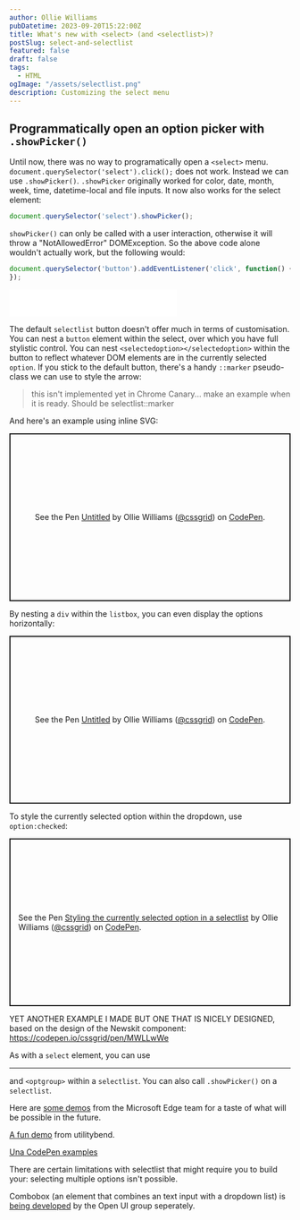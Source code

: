 ```yaml
---
author: Ollie Williams
pubDatetime: 2023-09-20T15:22:00Z
title: What's new with <select> (and <selectlist>)?
postSlug: select-and-selectlist
featured: false
draft: false
tags:
  - HTML
ogImage: "/assets/selectlist.png"
description: Customizing the select menu 
---
```


## Programmatically open an option picker with `.showPicker()`
Until now, there was no way to programatically open a `<select>` menu. `document.querySelector('select').click();` does not work. Instead we can use `.showPicker()`. `.showPicker` originally worked for color, date, month, week, time, datetime-local and file inputs. It now also works for the select element: 

```js
document.querySelector('select').showPicker();
```

`showPicker()` can only be called with a user interaction, otherwise it will throw a "NotAllowedError" DOMException. So the above code alone wouldn't actually work, but the following would:

```js
document.querySelector('button').addEventListener('click', function() { document.querySelector('select').showPicker();
});
```

<iframe style="height: 48px;" src="/iframes/picker.html" frameborder="0"> 

### Usage within iframes
Using `.showPicker()` on a select element will only work in same-origin iframes. If called in a cross-origin iframe it will throw a "SecurityError" DOMException.

### Feature detection

```js
if ("showPicker" in HTMLSelectElement.prototype) {
  // showPicker() is supported.
}
```

### Browser support
This feature is supported in Chrome 119. [Firefox](https://github.com/mozilla/standards-positions/issues/886) and [Safari](https://github.com/WebKit/standards-positions/issues/258) have expressed a positive position on the standard. 

## Using horizontal rules in a `<select>`

It's sometimes useful to group options with a select menu. We can now use a `<hr>` element to add a simple horizontal line to visually divide different options.

```html
<select name="" id="">
  <option value="apple">Apple</option>
  <option value="mango">Mango</option>
  <hr/>
  <option value="carrot">Carrot</option>
  <option value="beetroot">Beetroot</option>
</select>
```

<p class="codepen" data-height="300" data-default-tab="result" data-slug-hash="VwqrNQK" data-user="cssgrid" style="height: 300px; box-sizing: border-box; display: flex; align-items: center; justify-content: center; border: 2px solid; margin: 1em 0; padding: 1em;">
  <span>See the Pen <a href="https://codepen.io/cssgrid/pen/VwqrNQK">
  Horizontal rule in select </a> by Ollie Williams (<a href="https://codepen.io/cssgrid">@cssgrid</a>)
  on <a href="https://codepen.io">CodePen</a>.</span>
</p>
<script async src="https://cpwebassets.codepen.io/assets/embed/ei.js"></script>

This feature is supported in Safari 17, Chrome 118 and Firefox 122.

We already had a way to group options with `<optgroup>`, which displays a label for each group:

```html
<select id="dino-select">
  <optgroup label="Theropods">
    <option>Tyrannosaurus</option>
    <option>Velociraptor</option>
    <option>Deinonychus</option>
  </optgroup>
  <optgroup label="Sauropods">
    <option>Diplodocus</option>
    <option>Saltasaurus</option>
    <option>Apatosaurus</option>
  </optgroup>
</select>
```

You can optionally use both `optgroup` and `hr` together:

```html
<select id="dino-select">
  <optgroup label="Theropods">
    <option>Tyrannosaurus</option>
    <option>Velociraptor</option>
    <option>Deinonychus</option>
  </optgroup>
  <hr>
  <optgroup label="Sauropods">
    <option>Diplodocus</option>
    <option>Saltasaurus</option>
    <option>Apatosaurus</option>
  </optgroup>
</select>
```

You might want to further customize a `<select>`. For that we need a whole new element: `<selectlist>`.

## `<selectlist>`

In the 2023 [State of CSS survey](https://2023.stateofcss.com/en-US/usage/#css_pain_points), styling form elements was voted as one of the worst pain points for developers. According to a [survey](https://www.gwhitworth.com/posts/2019/form-controls-components/) by Greg Whitworth, styling select elements is the form control that gives developers the most frustration.

![](/assets/form-controls-graph.avif)

"While it’s relatively easy to style the appearance of the button part of a <select> (the thing you see in the page when the popup is closed), it’s almost impossible to style the options (the thing you see when the popup is open), let alone add more content within the popup. As a result, design systems and component libraries have been rolling out their own selects, made from scratch using custom HTML markup, CSS, and often a lot of JavaScript, in order to have something that integrates nicely with the other components. Unfortunately, doing so correctly with the right accessibility semantics, keyboard support, and popup positioning is not easy." - [Patrick Brosset, CSS Tricks](https://css-tricks.com/the-selectmenu-element/)

A lot of developers end up relying on a third-party component library. Not only will that involve a lot of excess JavaScript, it also brings its own complexity. Here's some example markup from Radiux UI 😱:

```jsx
import * as Select from '@radix-ui/react-select';

export default () => (
  <Select.Root>
    <Select.Trigger>…</Select.Trigger>
    <Select.Portal>
      <Select.Content>
        <Select.Viewport>
          <Select.Item>
            <Select.ItemText>
              <img src="…" />
              Adolfo Hess
            </Select.ItemText>
            <Select.ItemIndicator>…</Select.ItemIndicator>
          </Select.Item>
          <Select.Item>…</Select.Item>
          <Select.Item>…</Select.Item>
        </Select.Viewport>
      </Select.Content>
    </Select.Portal>
  </Select.Root>
);
```

## UPDATE THIS SECTION
### History
This had previously been added as a new seperate HTML called `selectmenu`, later changed to `selectlist`. It was then decided to augment the `<select>` element rather than creating a new alternative.

The new `selectlist` HTML element is a more customisable alternative to the `select` element. 
After a name change and some API changes, it looks like its finally on its way to being stable. It's currently available in Chrome Canary. This is the most useful addition to HTML that we've seen in quite some time. Below are some examples to show what sort of thing will be possible in the future.

Here's an example I made that uses images within the options (something that was not possible with a `select` element):

   <iframe src="https://codesandbox.io/embed/custom-button-vs-default-button-q9r727?fontsize=14&hidenavigation=1&theme=dark"
     style="width:100%; height:500px; border:0; border-radius: 4px; overflow:hidden;"
     title="custom button vs default button"
     allow="accelerometer; ambient-light-sensor; camera; encrypted-media; geolocation; gyroscope; hid; microphone; midi; payment; usb; vr; xr-spatial-tracking"
     sandbox="allow-forms allow-modals allow-popups allow-presentation allow-same-origin allow-scripts"
   ></iframe>

The default `selectlist` button doesn't offer much in terms of customisation. You can nest a `button` element within the select, over which you have full stylistic control. You can nest `<selectedoption></selectedoption>` within the button to reflect whatever DOM elements are in the currently selected `option`. If you stick to the default button, there's a handy `::marker` pseudo-class we can use to style the arrow:

> this isn't implemented yet in Chrome Canary... make an example when it is ready. Should be selectlist::marker


And here's an example using inline SVG:

<p class="codepen" data-height="300" data-default-tab="result" data-slug-hash="ZEwxJOw" data-user="cssgrid" style="height: 300px; box-sizing: border-box; display: flex; align-items: center; justify-content: center; border: 2px solid; margin: 1em 0; padding: 1em;">
  <span>See the Pen <a href="https://codepen.io/cssgrid/pen/ZEwxJOw">
  Untitled</a> by Ollie Williams (<a href="https://codepen.io/cssgrid">@cssgrid</a>)
  on <a href="https://codepen.io">CodePen</a>.</span>
</p>
<script async src="https://cpwebassets.codepen.io/assets/embed/ei.js"></script>

By nesting a `div` within the `listbox`, you can even display the options horizontally: 

<p class="codepen" data-height="300" data-default-tab="result" data-slug-hash="xxMWLjZ" data-user="cssgrid" style="height: 300px; box-sizing: border-box; display: flex; align-items: center; justify-content: center; border: 2px solid; margin: 1em 0; padding: 1em;">
  <span>See the Pen <a href="https://codepen.io/cssgrid/pen/xxMWLjZ">
  Untitled</a> by Ollie Williams (<a href="https://codepen.io/cssgrid">@cssgrid</a>)
  on <a href="https://codepen.io">CodePen</a>.</span>
</p>
<script async src="https://cpwebassets.codepen.io/assets/embed/ei.js"></script>

To style the currently selected option within the dropdown, use `option:checked`:

<p class="codepen" data-height="300" data-default-tab="result" data-slug-hash="BaMrwme" data-user="cssgrid" style="height: 300px; box-sizing: border-box; display: flex; align-items: center; justify-content: center; border: 2px solid; margin: 1em 0; padding: 1em;">
  <span>See the Pen <a href="https://codepen.io/cssgrid/pen/BaMrwme">
  Styling the currently selected option in a selectlist</a> by Ollie Williams (<a href="https://codepen.io/cssgrid">@cssgrid</a>)
  on <a href="https://codepen.io">CodePen</a>.</span>
</p>
<script async src="https://cpwebassets.codepen.io/assets/embed/ei.js"></script>

YET ANOTHER EXAMPLE I MADE BUT ONE THAT IS NICELY DESIGNED, based on the design of the Newskit component:
https://codepen.io/cssgrid/pen/MWLLwWe

As with a `select` element, you can use <hr> and `<optgroup>` within a `selectlist`. You can also call `.showPicker()` on a `selectlist`.

Here are [some demos](https://microsoftedge.github.io/Demos/selectlist/) from the Microsoft Edge team for a taste of what will be possible in the future. 

[A fun demo](https://codepen.io/utilitybend/pen/PoXOzzw) from utilitybend.

[Una CodePen examples](https://codepen.io/collection/QWeLGB/3b329b601dae2f8ebbbc2711f2564d55?grid_type=grid&cursor=eyJwYWdlIjoxfQ==)

There are certain limitations with selectlist that might require you to build your: selecting multiple options isn't possible. 

Combobox (an element that combines an text input with a dropdown list) is [being developed](https://open-ui.org/components/combobox.explainer/) by the Open UI group seperately. 